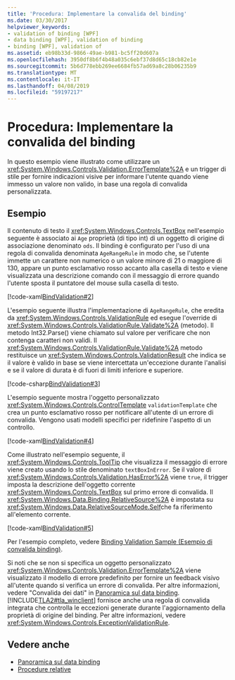 ```yaml
---
title: 'Procedura: Implementare la convalida del binding'
ms.date: 03/30/2017
helpviewer_keywords:
- validation of binding [WPF]
- data binding [WPF], validation of binding
- binding [WPF], validation of
ms.assetid: eb98b33d-9866-49ae-b981-bc5ff20d607a
ms.openlocfilehash: 3950df8b6f4b48a035c6ebf37d8d65c18cb82e1e
ms.sourcegitcommit: 5b6d778ebb269ee6684fb57ad69a8c28b06235b9
ms.translationtype: MT
ms.contentlocale: it-IT
ms.lasthandoff: 04/08/2019
ms.locfileid: "59197217"
---
```

# <a name="how-to-implement-binding-validation"></a>Procedura: Implementare la convalida del binding
In questo esempio viene illustrato come utilizzare un <xref:System.Windows.Controls.Validation.ErrorTemplate%2A> e un trigger di stile per fornire indicazioni visive per informare l'utente quando viene immesso un valore non valido, in base una regola di convalida personalizzata.  
  
## <a name="example"></a>Esempio  
 Il contenuto di testo il <xref:System.Windows.Controls.TextBox> nell'esempio seguente è associato ai `Age` proprietà (di tipo int) di un oggetto di origine di associazione denominato `ods`. Il binding è configurato per l'uso di una regola di convalida denominata `AgeRangeRule` in modo che, se l'utente immette un carattere non numerico o un valore minore di 21 o maggiore di 130, appare un punto esclamativo rosso accanto alla casella di testo e viene visualizzata una descrizione comando con il messaggio di errore quando l'utente sposta il puntatore del mouse sulla casella di testo.  
  
 [!code-xaml[BindValidation#2](~/samples/snippets/csharp/VS_Snippets_Wpf/BindValidation/CSharp/Window1.xaml#2)]  
  
 L'esempio seguente illustra l'implementazione di `AgeRangeRule`, che eredita da <xref:System.Windows.Controls.ValidationRule> ed esegue l'override di <xref:System.Windows.Controls.ValidationRule.Validate%2A> (metodo). Il metodo Int32.Parse() viene chiamato sul valore per verificare che non contenga caratteri non validi. Il <xref:System.Windows.Controls.ValidationRule.Validate%2A> metodo restituisce un <xref:System.Windows.Controls.ValidationResult> che indica se il valore è valido in base se viene intercettata un'eccezione durante l'analisi e se il valore di durata è di fuori di limiti inferiore e superiore.  
  
 [!code-csharp[BindValidation#3](~/samples/snippets/csharp/VS_Snippets_Wpf/BindValidation/CSharp/AgeRangeRule.cs#3)]  
  
 L'esempio seguente mostra l'oggetto personalizzato <xref:System.Windows.Controls.ControlTemplate> `validationTemplate` che crea un punto esclamativo rosso per notificare all'utente di un errore di convalida. Vengono usati modelli specifici per ridefinire l'aspetto di un controllo.  
  
 [!code-xaml[BindValidation#4](~/samples/snippets/csharp/VS_Snippets_Wpf/BindValidation/CSharp/Window1.xaml#4)]  
  
 Come illustrato nell'esempio seguente, il <xref:System.Windows.Controls.ToolTip> che visualizza il messaggio di errore viene creato usando lo stile denominato `textBoxInError`. Se il valore di <xref:System.Windows.Controls.Validation.HasError%2A> viene `true`, il trigger imposta la descrizione dell'oggetto corrente <xref:System.Windows.Controls.TextBox> sul primo errore di convalida. Il <xref:System.Windows.Data.Binding.RelativeSource%2A> è impostata su <xref:System.Windows.Data.RelativeSourceMode.Self>che fa riferimento all'elemento corrente.  
  
 [!code-xaml[BindValidation#5](~/samples/snippets/csharp/VS_Snippets_Wpf/BindValidation/CSharp/Window1.xaml#5)]  
  
 Per l'esempio completo, vedere [Binding Validation Sample (Esempio di convalida binding)](https://go.microsoft.com/fwlink/?LinkID=159972).  
  
 Si noti che se non si specifica un oggetto personalizzato <xref:System.Windows.Controls.Validation.ErrorTemplate%2A> viene visualizzato il modello di errore predefinito per fornire un feedback visivo all'utente quando si verifica un errore di convalida. Per altre informazioni, vedere "Convalida dei dati" in [Panoramica sul data binding](data-binding-overview.md). [!INCLUDE[TLA2#tla_winclient](../../../../includes/tla2sharptla-winclient-md.md)] fornisce anche una regola di convalida integrata che controlla le eccezioni generate durante l'aggiornamento della proprietà di origine del binding. Per altre informazioni, vedere <xref:System.Windows.Controls.ExceptionValidationRule>.  
  
## <a name="see-also"></a>Vedere anche

- [Panoramica sul data binding](data-binding-overview.md)
- [Procedure relative](data-binding-how-to-topics.md)
